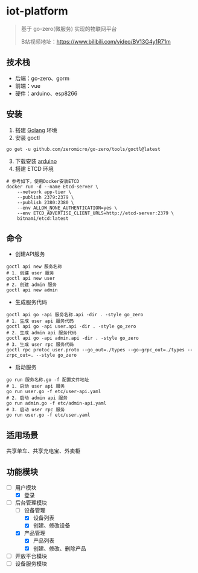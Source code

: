 # iot-platform

> 基于 go-zero(微服务) 实现的物联网平台
> 
> B站视频地址：https://www.bilibili.com/video/BV13G4y1R71m

## 技术栈

+ 后端：go-zero、gorm
+ 前端：vue
+ 硬件：arduino、esp8266

## 安装

1. 搭建 [Golang](https://golang.google.cn/) 环境
2. 安装 goctl
```shell
go get -u github.com/zeromicro/go-zero/tools/goctl@latest 
```
3. 下载安装 [arduino](https://www.arduino.cc/en/donate/)
4. 搭建 ETCD 环境
```shell
# 参考如下，使用Docker安装ETCD
docker run -d --name Etcd-server \
    --network app-tier \
    --publish 2379:2379 \
    --publish 2380:2380 \
    --env ALLOW_NONE_AUTHENTICATION=yes \
    --env ETCD_ADVERTISE_CLIENT_URLS=http://etcd-server:2379 \
    bitnami/etcd:latest
```

## 命令

+ 创建API服务

```shell
goctl api new 服务名称
# 1. 创建 user 服务
goctl api new user
# 2. 创建 admin 服务
goctl api new admin
```

+ 生成服务代码

```shell
goctl api go -api 服务名称.api -dir . -style go_zero
# 1. 生成 user api 服务代码
goctl api go -api user.api -dir . -style go_zero
# 2. 生成 admin api 服务代码
goctl api go -api admin.api -dir . -style go_zero
# 3. 生成 user rpc 服务代码
goctl rpc protoc user.proto --go_out=./types --go-grpc_out=./types --zrpc_out=. --style go_zero
```

+ 启动服务

```shell
go run 服务名称.go -f 配置文件地址
# 1. 启动 user api 服务
go run user.go -f etc/user-api.yaml
# 2. 启动 admin api 服务
go run admin.go -f etc/admin-api.yaml
# 3. 启动 user rpc 服务
go run user.go -f etc/user.yaml
```

## 适用场景

共享单车、共享充电宝、外卖柜

## 功能模块

+ [ ] 用户模块
  + [x] 登录
+ [ ] 后台管理模块
  + [ ] 设备管理
    + [x] 设备列表
    + [x] 创建、修改设备
  + [x] 产品管理
    + [x] 产品列表
    + [x] 创建、修改、删除产品
+ [ ] 开放平台模块
+ [ ] 设备服务模块
